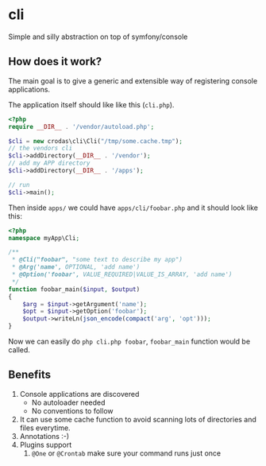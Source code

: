 cli
===

Simple and silly abstraction on top of symfony/console


How does it work?
-----------------

The main goal is to give a generic and extensible way of registering console applications.

The application itself should like like this (`cli.php`).

```php
<?php
require __DIR__ . '/vendor/autoload.php';

$cli = new crodas\cli\Cli("/tmp/some.cache.tmp");
// the vendors cli
$cli->addDirectory(__DIR__ . '/vendor');
// add my APP directory
$cli->addDirectory(__DIR__ . '/apps');

// run
$cli->main();
```

Then inside `apps/` we could have `apps/cli/foobar.php` and it should look like this:

```php
<?php
namespace myApp\Cli;

/**
 * @Cli("foobar", "some text to describe my app")
 * @Arg('name', OPTIONAL, 'add name')
 * @Option('foobar', VALUE_REQUIRED|VALUE_IS_ARRAY, 'add name')
 */
function foobar_main($input, $output)
{
    $arg = $input->getArgument('name');
    $opt = $input->getOption('foobar');
    $output->writeLn(json_encode(compact('arg', 'opt')));
}

```

Now we can easily do `php cli.php foobar`, `foobar_main` function would be called.

Benefits
--------

1. Console applications are discovered
   - No autoloader needed
   - No conventions to follow
2. It can use some cache function to avoid scanning lots of directories and files everytime.
3. Annotations :-)
4. Plugins support
    1. `@One` or `@Crontab` make sure your command runs just once
